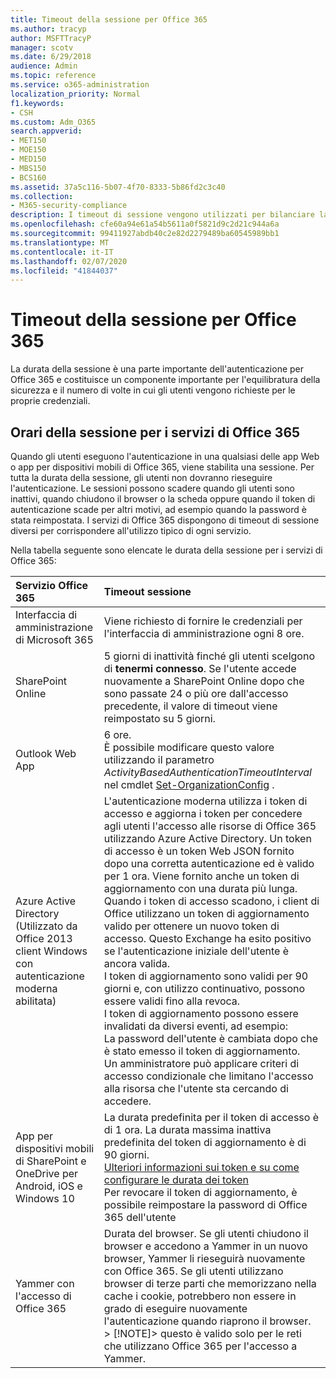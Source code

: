 ```yaml
---
title: Timeout della sessione per Office 365
ms.author: tracyp
author: MSFTTracyP
manager: scotv
ms.date: 6/29/2018
audience: Admin
ms.topic: reference
ms.service: o365-administration
localization_priority: Normal
f1.keywords:
- CSH
ms.custom: Adm_O365
search.appverid:
- MET150
- MOE150
- MED150
- MBS150
- BCS160
ms.assetid: 37a5c116-5b07-4f70-8333-5b86fd2c3c40
ms.collection:
- M365-security-compliance
description: I timeout di sessione vengono utilizzati per bilanciare la sicurezza e la facilità di accesso nelle app client di Office 365.
ms.openlocfilehash: cfe60a94e61a54b5611a0f5821d9c2d21c944a6a
ms.sourcegitcommit: 99411927abdb40c2e82d2279489ba60545989bb1
ms.translationtype: MT
ms.contentlocale: it-IT
ms.lasthandoff: 02/07/2020
ms.locfileid: "41844037"
---
```

# <a name="session-timeouts-for-office-365"></a>Timeout della sessione per Office 365

La durata della sessione è una parte importante dell'autenticazione per Office 365 e costituisce un componente importante per l'equilibratura della sicurezza e il numero di volte in cui gli utenti vengono richieste per le proprie credenziali.
  
## <a name="session-times-for-office-365-services"></a>Orari della sessione per i servizi di Office 365

Quando gli utenti eseguono l'autenticazione in una qualsiasi delle app Web o app per dispositivi mobili di Office 365, viene stabilita una sessione. Per tutta la durata della sessione, gli utenti non dovranno rieseguire l'autenticazione. Le sessioni possono scadere quando gli utenti sono inattivi, quando chiudono il browser o la scheda oppure quando il token di autenticazione scade per altri motivi, ad esempio quando la password è stata reimpostata. I servizi di Office 365 dispongono di timeout di sessione diversi per corrispondere all'utilizzo tipico di ogni servizio.
  
Nella tabella seguente sono elencate le durata della sessione per i servizi di Office 365:
  
|**Servizio Office 365**|**Timeout sessione**|
|:-----|:-----|
|Interfaccia di amministrazione di Microsoft 365  <br/> |Viene richiesto di fornire le credenziali per l'interfaccia di amministrazione ogni 8 ore.  <br/> |
|SharePoint Online  <br/> |5 giorni di inattività finché gli utenti scelgono di **tenermi connesso**. Se l'utente accede nuovamente a SharePoint Online dopo che sono passate 24 o più ore dall'accesso precedente, il valore di timeout viene reimpostato su 5 giorni.  <br/> |
|Outlook Web App  <br/> |6 ore.  <br/> È possibile modificare questo valore utilizzando il parametro _ActivityBasedAuthenticationTimeoutInterval_ nel cmdlet [Set-OrganizationConfig](https://go.microsoft.com/fwlink/p/?LinkId=615378) .  <br/> |
|Azure Active Directory  <br/> (Utilizzato da Office 2013 client Windows con autenticazione moderna abilitata)  <br/> | L'autenticazione moderna utilizza i token di accesso e aggiorna i token per concedere agli utenti l'accesso alle risorse di Office 365 utilizzando Azure Active Directory. Un token di accesso è un token Web JSON fornito dopo una corretta autenticazione ed è valido per 1 ora. Viene fornito anche un token di aggiornamento con una durata più lunga. Quando i token di accesso scadono, i client di Office utilizzano un token di aggiornamento valido per ottenere un nuovo token di accesso. Questo Exchange ha esito positivo se l'autenticazione iniziale dell'utente è ancora valida.  <br/>  I token di aggiornamento sono validi per 90 giorni e, con utilizzo continuativo, possono essere validi fino alla revoca.  <br/>  I token di aggiornamento possono essere invalidati da diversi eventi, ad esempio:  <br/>  La password dell'utente è cambiata dopo che è stato emesso il token di aggiornamento.  <br/>  Un amministratore può applicare criteri di accesso condizionale che limitano l'accesso alla risorsa che l'utente sta cercando di accedere.  <br/> |
|App per dispositivi mobili di SharePoint e OneDrive per Android, iOS e Windows 10  <br/> |La durata predefinita per il token di accesso è di 1 ora. La durata massima inattiva predefinita del token di aggiornamento è di 90 giorni.  <br/> [Ulteriori informazioni sui token e su come configurare le durata dei token](https://docs.microsoft.com/azure/active-directory/active-directory-configurable-token-lifetimes) <br/> Per revocare il token di aggiornamento, è possibile reimpostare la password di Office 365 dell'utente  <br/> |
|Yammer con l'accesso di Office 365  <br/> |Durata del browser. Se gli utenti chiudono il browser e accedono a Yammer in un nuovo browser, Yammer li rieseguirà nuovamente con Office 365. Se gli utenti utilizzano browser di terze parti che memorizzano nella cache i cookie, potrebbero non essere in grado di eseguire nuovamente l'autenticazione quando riaprono il browser.  <br/> > [!NOTE]> questo è valido solo per le reti che utilizzano Office 365 per l'accesso a Yammer.           |
   

